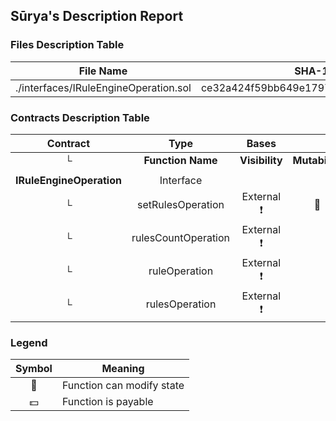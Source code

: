 ## Sūrya's Description Report

### Files Description Table


|  File Name  |  SHA-1 Hash  |
|-------------|--------------|
| ./interfaces/IRuleEngineOperation.sol | ce32a424f59bb649e17976bcc9617e0c706c0d11 |


### Contracts Description Table


|  Contract  |         Type        |       Bases      |                  |                 |
|:----------:|:-------------------:|:----------------:|:----------------:|:---------------:|
|     └      |  **Function Name**  |  **Visibility**  |  **Mutability**  |  **Modifiers**  |
||||||
| **IRuleEngineOperation** | Interface |  |||
| └ | setRulesOperation | External ❗️ | 🛑  |NO❗️ |
| └ | rulesCountOperation | External ❗️ |   |NO❗️ |
| └ | ruleOperation | External ❗️ |   |NO❗️ |
| └ | rulesOperation | External ❗️ |   |NO❗️ |


### Legend

|  Symbol  |  Meaning  |
|:--------:|-----------|
|    🛑    | Function can modify state |
|    💵    | Function is payable |
